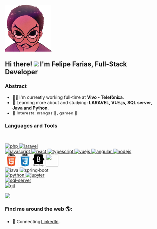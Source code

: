 <!-- <p align="center">
  <span>
    <img align="center" width="510" src="banners/programming-banner.svg" />
  </a>
  <span>
    <img align="center" width="350" src="banners/demon-guts.gif"/>
  </a>
</p> -->

<!-- <div align="center">

![](https://raw.githubusercontent.com/wnqueiroz/wnqueiroz/output/github-contribution-grid-snake.svg)

</div> -->

<p align="left">
  <span>
    <img align="center" width="150" src="/banners/iconFelipe-removebg-preview.png" />
  </a>
</p>

## Hi there! <img src="https://raw.githubusercontent.com/iampavangandhi/iampavangandhi/master/gifs/Hi.gif" width="30px"> I'm Felipe Farias, Full-Stack Developer </h2> 


### Abstract

- 👨‍💻 I'm currently working full-time at **Vivo - Telefônica**.
- 🌱 Learning more about and studying: **LARAVEL, VUE.js, SQL server, Java and Python**.
- 💙 Interests: mangas 🥭, games 👾

### Languages and Tools

<br/>

<p align="left">
  
  <a href="https://www.php.net/" target="_blank">
    <img
      src="https://cdn.jsdelivr.net/gh/devicons/devicon/icons/php/php-plain.svg"
      alt="php"
      width="40"
      height="40"
    />
  </a>
  
  <a href="https://laravel.com/" target="_blank">
    <img
      src="https://cdn.jsdelivr.net/gh/devicons/devicon/icons/laravel/laravel-plain.svg"
      alt="laravel"
      width="40"
      height="40"
    />
  </a>
  
  <br>
  
  <a href="https://developer.mozilla.org/en-US/docs/Web/JavaScript" target="_blank">
    <img
      src="https://cdn.jsdelivr.net/gh/devicons/devicon/icons/javascript/javascript-plain.svg"
      alt="javascript"
      width="40"
      height="40"
    />
  </a>
  
  <a href="https://reactjs.org/" target="_blank">
    <img
      src="https://cdn.jsdelivr.net/gh/devicons/devicon/icons/react/react-original-wordmark.svg"
      alt="react"
      width="40"
      height="40"
    />
  </a>
  
  <a href="https://www.typescriptlang.org/" target="_blank">
    <img
      src="https://cdn.jsdelivr.net/gh/devicons/devicon/icons/typescript/typescript-plain.svg"
      alt="typescript"
      width="40"
      height="40"
    />
  </a>
  
  <a href="https://vuejs.org/" target="_blank">
    <img
      src="https://cdn.jsdelivr.net/gh/devicons/devicon/icons/vuejs/vuejs-plain.svg"
      alt="vuejs"
      width="40"
      height="40"
    />
  </a>
  
 <a href="https://angular.io/" target="_blank">
    <img
      src="https://cdn.jsdelivr.net/gh/devicons/devicon/icons/angularjs/angularjs-plain.svg"
      alt="angular"
      width="40"
      height="40"
    />
  </a>
  
  <a href="https://nodejs.org" target="_blank">
    <img
      src="https://cdn.jsdelivr.net/gh/devicons/devicon/icons/nodejs/nodejs-plain.svg"
      alt="nodejs"
      width="40"
      height="40"
    />
  </a>
  
  <br>
  
  <a href="https://www.w3.org/html/" target="_blank"> 
    <img
      src="https://raw.githubusercontent.com/devicons/devicon/master/icons/html5/html5-original-wordmark.svg"
      alt="html5" 
      width="40" 
      height="40" 
    />
  </a>
  
  <a href="https://www.w3schools.com/css/" target="_blank"> 
    <img
      src="https://raw.githubusercontent.com/devicons/devicon/master/icons/css3/css3-original-wordmark.svg" 
      alt="css3"
      width="40" 
      height="40" 
    /> 
  </a>
  
  <a href="https://getbootstrap.com" target="_blank"> 
    <img
      src="https://raw.githubusercontent.com/devicons/devicon/master/icons/bootstrap/bootstrap-plain-wordmark.svg"
      alt="bootstrap" 
      width="40" 
      height="40" 
    /> 
  </a> 
  
  <a href="https://tailwindcss.com/" target="_blank"> 
    <img 
      src="https://cdn.jsdelivr.net/gh/devicons/devicon/icons/tailwindcss/tailwindcss-plain.svg" 
      width="40" 
      height="40" 
    />
  </a>
  
  <br>
  
  <a href="https://www.java.com/pt-BR/" target="_blank">
    <img
      src="https://cdn.jsdelivr.net/gh/devicons/devicon/icons/java/java-plain.svg"
      alt="java"
      width="40"
      height="40"
    />
  </a>
  
  <a href="https://spring.io/" target="_blank">
    <img
      src="https://cdn.jsdelivr.net/gh/devicons/devicon/icons/spring/spring-plain.svg"
      alt="spring-boot"
      width="40"
      height="40"
      color="white"
    />
  </a>
  
  <br>
  
  <a href="https://www.python.org/" target="_blank">
    <img
      src="https://cdn.jsdelivr.net/gh/devicons/devicon/icons/python/python-plain.svg"
      alt="python"
      width="40"
      height="40"
    />
  </a>
  
  <a href="https://jupyter.org/" target="_blank">
    <img
      src="https://cdn.jsdelivr.net/gh/devicons/devicon/icons/jupyter/jupyter-plain.svg"
      alt="jupyter"
      width="40"
      height="40"
    />
  </a>
  
  <br>
  
  <a href="https://docs.microsoft.com/pt-br/sql/sql-server/?view=sql-server-ver16" target="_blank"> 
    <img 
      src="https://cdn.jsdelivr.net/gh/devicons/devicon/icons/microsoftsqlserver/microsoftsqlserver-plain.svg" 
      alt="sql-server"
      width="40" 
      height="40" 
      atyle="color: white;"
    /> 
  </a>

<br>
  
  <a href="https://git-scm.com/" target="_blank">
    <img
      src="https://cdn.jsdelivr.net/gh/devicons/devicon/icons/git/git-plain.svg"
      alt="git"
      width="40"
      height="40"
    />
  </a>
  
</p>
  
 <p align="left">
  <a href="https://github.com/anuraghazra/github-readme-stats">
    <img
      align="center"
      src="https://github-readme-stats.vercel.app/api/top-langs/?username=FelipeFVdev&layout=compact&theme=dark&title_color=fff&text_color=f8f8f2&bg_color=282a36"
    />
  </a>
  
</p>
  
  
  
### Find me around the web 🌎:

- 💼 Connecting <a href="https://www.linkedin.com/in/felipe-farias-vieira-3a394a1ab/">LinkedIn</a>.
<!--
**FelipeFVdev/FelipeFVdev** is a ✨ _special_ ✨ repository because its `README.md` (this file) appears on your GitHub profile.

Here are some ideas to get you started:

- 🔭 I’m currently working on ...
- 🌱 I’m currently learning ...
- 👯 I’m looking to collaborate on ...
- 🤔 I’m looking for help with ...
- 💬 Ask me about ...
- 📫 How to reach me: ...
- 😄 Pronouns: ...
- ⚡ Fun fact: ...
-->
